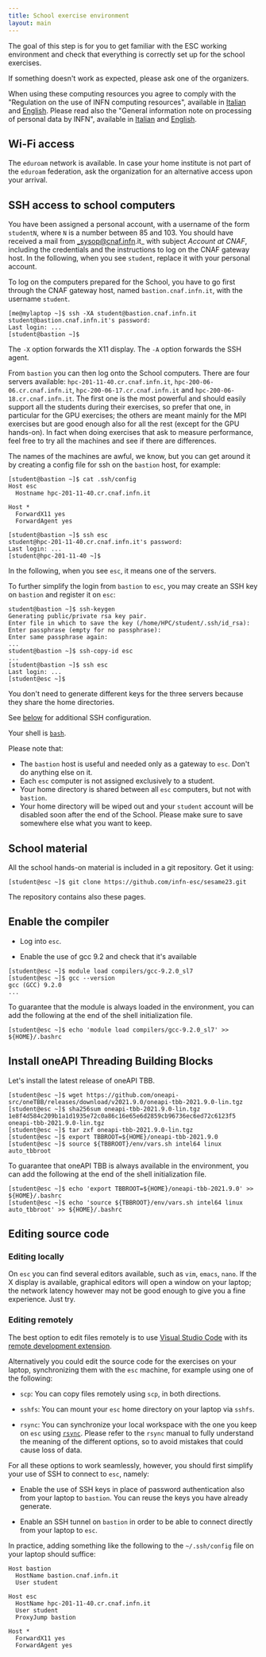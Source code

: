 ```yaml
---
title: School exercise environment
layout: main
---
```


The goal of this step is for you to get familiar with the ESC working
environment and check that everything is correctly set up for the school
exercises.

If something doesn't work as expected, please ask one of the organizers.

When using these computing resources you agree to comply with the "Regulation on
the use of INFN computing resources", available in
[Italian](https://www.cnaf.infn.it/wp-content/uploads/2020/03/Disciplinare_2020_IT.pdf)
and
[English](https://www.cnaf.infn.it/wp-content/uploads/2020/03/Disciplinare_2020_EN.pdf).
Please read also the "General information note on processing of personal data by
INFN", available in
[Italian](https://dpo.infn.it/wp-content/uploads/2019/01/Informativa_generale_INFN_181204.pdf)
and
[English](https://dpo.infn.it/wp-content/uploads/2020/07/Informativa_generale_181204_EN.pdf).

## Wi-Fi access

The `eduroam` network is available. In case your home institute is not part of
the `eduroam` federation, ask the organization for an alternative access upon
your arrival.

## SSH access to school computers

You have been assigned a personal account, with a username of the form
`studentN`, where `N` is a number between 85 and 103. You should have received
a mail from _sysop@cnaf.infn.it_ with subject _Account at CNAF_, including the
credentials and the instructions to log on the CNAF gateway host. In the
following, when you see `student`, replace it with your personal account.

To log on the computers prepared for the School, you have to go first through
the CNAF gateway host, named `bastion.cnaf.infn.it`, with the username
`student`.

```shell
[me@mylaptop ~]$ ssh -XA student@bastion.cnaf.infn.it
student@bastion.cnaf.infn.it's password:
Last login: ...
[student@bastion ~]$
```

The `-X` option forwards the X11 display. The `-A` option forwards the SSH agent.

From `bastion` you can then log onto the School computers. There are four
servers available: `hpc-201-11-40.cr.cnaf.infn.it`,
`hpc-200-06-06.cr.cnaf.infn.it`, `hpc-200-06-17.cr.cnaf.infn.it` and
`hpc-200-06-18.cr.cnaf.infn.it`. The first one is the most powerful and should
easily support all the students during their exercises, so prefer that one, in
particular for the GPU exercises; the others are meant mainly for the MPI
exercises but are good enough also for all the rest (except for the GPU
hands-on). In fact when doing exercises that ask to measure performance, feel
free to try all the machines and see if there are differences.

The names of the machines are awful, we know, but you can get around it by
creating a config file for ssh on the `bastion` host, for example:

```shell
[student@bastion ~]$ cat .ssh/config
Host esc
  Hostname hpc-201-11-40.cr.cnaf.infn.it

Host *
  ForwardX11 yes
  ForwardAgent yes

[student@bastion ~]$ ssh esc
student@hpc-201-11-40.cr.cnaf.infn.it's password:
Last login: ...
[student@hpc-201-11-40 ~]$
```

In the following, when you see `esc`, it means one of the servers.

To further simplify the login from `bastion` to `esc`, you may create an SSH key
on `bastion` and register it on `esc`:

```shell
student@bastion ~]$ ssh-keygen
Generating public/private rsa key pair.
Enter file in which to save the key (/home/HPC/student/.ssh/id_rsa):
Enter passphrase (empty for no passphrase):
Enter same passphrase again:
...
student@bastion ~]$ ssh-copy-id esc
...
[student@bastion ~]$ ssh esc
Last login: ...
[student@esc ~]$
```

You don't need to generate different keys for the three servers because they
share the home directories.

See [below](#editing-remotely) for additional SSH configuration.

Your shell is [`bash`](https://www.gnu.org/s/bash).

Please note that:

* The `bastion` host is useful and needed only as a gateway to `esc`. Don't do
  anything else on it.
* Each `esc` computer is not assigned exclusively to a student.
* Your home directory is shared between all `esc` computers, but not with `bastion`.
* Your home directory will be wiped out and your `student` account will be
  disabled soon after the end of the School. Please make sure to save somewhere
  else what you want to keep.

## School material

All the school hands-on material is included in a git repository. Get it using:

```shell
[student@esc ~]$ git clone https://github.com/infn-esc/sesame23.git
```

The repository contains also these pages.

## Enable the compiler

* Log into `esc`.

* Enable the use of gcc 9.2 and check that it's available

```shell
[student@esc ~]$ module load compilers/gcc-9.2.0_sl7
[student@esc ~]$ gcc --version
gcc (GCC) 9.2.0
...
```

To guarantee that the module is always loaded in the environment, you can add
the following at the end of the shell initialization file.

```shell
[student@esc ~]$ echo 'module load compilers/gcc-9.2.0_sl7' >> ${HOME}/.bashrc
```

## Install oneAPI Threading Building Blocks

Let's install the latest release of oneAPI TBB.

```shell
[student@esc ~]$ wget https://github.com/oneapi-src/oneTBB/releases/download/v2021.9.0/oneapi-tbb-2021.9.0-lin.tgz
[student@esc ~]$ sha256sum oneapi-tbb-2021.9.0-lin.tgz
1e8f4d584c209b1a1d1935e72c0a86c16e65e6d2859cb96736ec6ed72c6123f5  oneapi-tbb-2021.9.0-lin.tgz
[student@esc ~]$ tar zxf oneapi-tbb-2021.9.0-lin.tgz
[student@esc ~]$ export TBBROOT=${HOME}/oneapi-tbb-2021.9.0
[student@esc ~]$ source ${TBBROOT}/env/vars.sh intel64 linux auto_tbbroot
```

To guarantee that oneAPI TBB is always available in the environment, you can add
the following at the end of the shell initialization file.

```shell
[student@esc ~]$ echo 'export TBBROOT=${HOME}/oneapi-tbb-2021.9.0' >> ${HOME}/.bashrc
[student@esc ~]$ echo 'source ${TBBROOT}/env/vars.sh intel64 linux auto_tbbroot' >> ${HOME}/.bashrc
```

## Editing source code

### Editing locally

On `esc` you can find several editors available, such as `vim`, `emacs`, `nano`. If
the X display is available, graphical editors will open a window on your laptop;
the network latency however may not be good enough to give you a fine
experience. Just try.

### Editing remotely

The best option to edit files remotely is to use [Visual Studio
Code](https://code.visualstudio.com/) with its [remote development
extension](https://marketplace.visualstudio.com/items?itemName=ms-vscode-remote.vscode-remote-extensionpack).

Alternatively you could edit the source code for the exercises on your laptop,
synchronizing them with the `esc` machine, for example using one of the
following:

* `scp`: You can copy files remotely using `scp`, in both directions.

* `sshfs`: You can mount your `esc` home directory on your laptop via `sshfs`.

* `rsync`: You can synchronize your local workspace with the one you keep on `esc`
  using [`rsync`](http://rsync.samba.org/). Please refer to the `rsync` manual to
  fully understand the meaning of the different options, so to avoid mistakes
  that could cause loss of data.

For all these options to work seamlessly, however, you should first simplify
your use of SSH to connect to `esc`, namely:

* Enable the use of SSH keys in place of password authentication also from your
  laptop to `bastion`. You can reuse the keys you have already generate.

* Enable an SSH tunnel on `bastion` in order to be able to connect directly from
  your laptop to `esc`.

In practice, adding something like the following to the `~/.ssh/config` file on
your laptop should suffice:

```shell
Host bastion
  HostName bastion.cnaf.infn.it
  User student

Host esc
  HostName hpc-201-11-40.cr.cnaf.infn.it
  User student
  ProxyJump bastion

Host *
  ForwardX11 yes
  ForwardAgent yes
```
